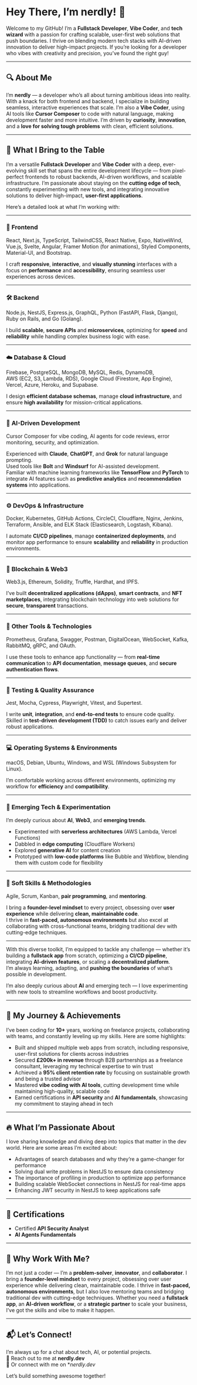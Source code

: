 # Hey There, I’m **nerdly**! 👋

Welcome to my GitHub! I’m a **Fullstack Developer**, **Vibe Coder**, and **tech wizard** with a passion for crafting scalable, user-first web solutions that push boundaries. I thrive on blending modern tech stacks with AI-driven innovation to deliver high-impact projects. If you’re looking for a developer who vibes with creativity and precision, you’ve found the right guy!

---

## 🔍 **About Me**

I’m **nerdly** — a developer who’s all about turning ambitious ideas into reality. With a knack for both frontend and backend, I specialize in building seamless, interactive experiences that scale. I’m also a **Vibe Coder**, using AI tools like **Cursor Composer** to code with natural language, making development faster and more intuitive. I’m driven by **curiosity**, **innovation**, and a **love for solving tough problems** with clean, efficient solutions.

---

## 🧰 **What I Bring to the Table**

I’m a versatile **Fullstack Developer** and **Vibe Coder** with a deep, ever-evolving skill set that spans the entire development lifecycle — from pixel-perfect frontends to robust backends, AI-driven workflows, and scalable infrastructure. I’m passionate about staying on the **cutting edge of tech**, constantly experimenting with new tools, and integrating innovative solutions to deliver high-impact, **user-first applications**.

Here’s a detailed look at what I’m working with:

---

### 🎨 **Frontend**

React, Next.js, TypeScript, TailwindCSS, React Native, Expo, NativeWind, Vue.js, Svelte, Angular, Framer Motion (for animations), Styled Components, Material-UI, and Bootstrap.

I craft **responsive**, **interactive**, and **visually stunning** interfaces with a focus on **performance** and **accessibility**, ensuring seamless user experiences across devices.

---

### 🛠️ **Backend**

Node.js, NestJS, Express.js, GraphQL, Python (FastAPI, Flask, Django), Ruby on Rails, and Go (Golang).

I build **scalable**, **secure APIs** and **microservices**, optimizing for **speed** and **reliability** while handling complex business logic with ease.

---

### ☁️ **Database & Cloud**

Firebase, PostgreSQL, MongoDB, MySQL, Redis, DynamoDB,  
AWS (EC2, S3, Lambda, RDS), Google Cloud (Firestore, App Engine),  
Vercel, Azure, Heroku, and Supabase.

I design **efficient database schemas**, manage **cloud infrastructure**, and ensure **high availability** for mission-critical applications.

---

### 🤖 **AI-Driven Development**

Cursor Composer for vibe coding, AI agents for code reviews, error monitoring, security, and optimization.

Experienced with **Claude**, **ChatGPT**, and **Grok** for natural language prompting.  
Used tools like **Bolt** and **Windsurf** for AI-assisted development.  
Familiar with machine learning frameworks like **TensorFlow** and **PyTorch** to integrate AI features such as **predictive analytics** and **recommendation systems** into applications.

---

### ⚙️ **DevOps & Infrastructure**

Docker, Kubernetes, GitHub Actions, CircleCI, Cloudflare, Nginx, Jenkins, Terraform, Ansible, and ELK Stack (Elasticsearch, Logstash, Kibana).

I automate **CI/CD pipelines**, manage **containerized deployments**, and monitor app performance to ensure **scalability** and **reliability** in production environments.

---

### 🔗 **Blockchain & Web3**

Web3.js, Ethereum, Solidity, Truffle, Hardhat, and IPFS.

I’ve built **decentralized applications (dApps)**, **smart contracts**, and **NFT marketplaces**, integrating blockchain technology into web solutions for **secure**, **transparent** transactions.

---

### 🧪 **Other Tools & Technologies**

Prometheus, Grafana, Swagger, Postman, DigitalOcean, WebSocket, Kafka, RabbitMQ, gRPC, and OAuth.

I use these tools to enhance app functionality — from **real-time communication** to **API documentation**, **message queues**, and **secure authentication flows**.

---

### 🧪 **Testing & Quality Assurance**

Jest, Mocha, Cypress, Playwright, Vitest, and Supertest.

I write **unit**, **integration**, and **end-to-end tests** to ensure code quality.  
Skilled in **test-driven development (TDD)** to catch issues early and deliver robust applications.

---

### 💻 **Operating Systems & Environments**

macOS, Debian, Ubuntu, Windows, and WSL (Windows Subsystem for Linux).

I’m comfortable working across different environments, optimizing my workflow for **efficiency** and **compatibility**.

---

### 🧠 **Emerging Tech & Experimentation**

I’m deeply curious about **AI**, **Web3**, and **emerging trends**.

- Experimented with **serverless architectures** (AWS Lambda, Vercel Functions)  
- Dabbled in **edge computing** (Cloudflare Workers)  
- Explored **generative AI** for content creation  
- Prototyped with **low-code platforms** like Bubble and Webflow, blending them with custom code for flexibility

---

### 🤝 **Soft Skills & Methodologies**

Agile, Scrum, Kanban, **pair programming**, and **mentoring**.

I bring a **founder-level mindset** to every project, obsessing over **user experience** while delivering **clean, maintainable code**.  
I thrive in **fast-paced, autonomous environments** but also excel at collaborating with cross-functional teams, bridging traditional dev with cutting-edge techniques.

---

With this diverse toolkit, I’m equipped to tackle any challenge — whether it’s building a **fullstack app** from scratch, optimizing a **CI/CD pipeline**, integrating **AI-driven features**, or scaling a **decentralized platform**.  
I’m always learning, adapting, and **pushing the boundaries** of what’s possible in development.


I’m also deeply curious about **AI** and emerging tech — I love experimenting with new tools to streamline workflows and boost productivity.

---

## 🚀 **My Journey & Achievements**

I’ve been coding for **10+** years, working on freelance projects, collaborating with teams, and constantly leveling up my skills. Here are some highlights:

- Built and shipped multiple web apps from scratch, including responsive, user-first solutions for clients across industries  
- Secured **£200k+ in revenue** through B2B partnerships as a freelance consultant, leveraging my technical expertise to win trust  
- Achieved a **95% client retention rate** by focusing on sustainable growth and being a trusted advisor  
- Mastered **vibe coding with AI tools**, cutting development time while maintaining high-quality, scalable code  
- Earned certifications in **API security** and **AI fundamentals**, showcasing my commitment to staying ahead in tech

---

## 🔥 **What I’m Passionate About**

I love sharing knowledge and diving deep into topics that matter in the dev world. Here are some areas I’m excited about:

- Advantages of search databases and why they’re a game-changer for performance  
- Solving dual write problems in NestJS to ensure data consistency  
- The importance of profiling in production to optimize app performance  
- Building scalable WebSocket connections in NestJS for real-time apps  
- Enhancing JWT security in NestJS to keep applications safe

---

## 🏅 **Certifications**

- Certified **API Security Analyst**  
- **AI Agents Fundamentals**

---

## 🤝 **Why Work With Me?**

I’m not just a coder — I’m a **problem-solver**, **innovator**, and **collaborator**. I bring a **founder-level mindset** to every project, obsessing over user experience while delivering clean, maintainable code. I thrive in **fast-paced, autonomous environments**, but I also love mentoring teams and bridging traditional dev with cutting-edge techniques. Whether you need a **fullstack app**, an **AI-driven workflow**, or a **strategic partner** to scale your business, I’ve got the skills and vibe to make it happen.

---

## 📬 **Let’s Connect!**

I’m always up for a chat about tech, AI, or potential projects.  
📧 Reach out to me at **nerdly.dev**  
🔗 Or connect with me on **nerdly.dev*  

Let’s build something awesome together!
